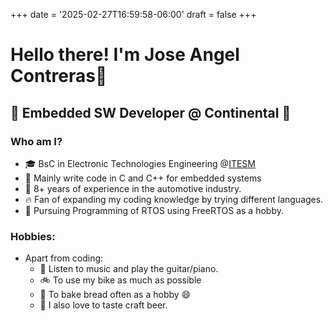 +++
date = '2025-02-27T16:59:58-06:00'
draft = false
+++

# Hello there! I'm Jose Angel Contreras👋
## 🚀 Embedded SW Developer @ Continental 🚀

### Who am I?
  - :mortar_board: BsC in Electronic Technologies Engineering @[ITESM](https://tec.mx/)
  - :iphone: Mainly write code in C and C++ for embedded systems
  - :briefcase: 8+ years of experience in the automotive industry.
  - :fire:  Fan of expanding my coding knowledge by trying different languages.
  - :floppy_disk:  Pursuing Programming of RTOS using FreeRTOS as a hobby.

### Hobbies:
  - Apart from coding:
      - :guitar: Listen to music and play the guitar/piano.
      - :bike: To use my bike as much as possible
      - :bread: To bake bread often as a hobby :smile:
      - :beers: I also love to taste craft beer.
